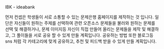 IBK - ideabank

먼저 컨셉은 학생들이 서로 소통할 수 있는 문제은행 홈페이지를 제작하는 것 입니다.
일단은 자신들이 원하는 주제를 선택하여 관련 오픈소스 문제들을 불러와 원하는 문제를 선택 및 해결하거나, 
문제 이미지등 자신이 직접 만들어 올리는 문제들을 제작 및 해결하고, 그 풀이들을 서로 공유 할 수 있게 만들 계획입니다.
공유하는 방법 또한 블로그등 sns 처럼 각 카테고리에 맞게 공유하고, 추천 및 피드백 받을 수 있게 만들 계획입니다.
